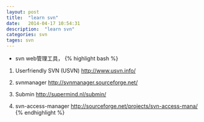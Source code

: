 ```yaml
---
layout: post
title:  "learn svn"
date:   2014-04-17 10:54:31
description:  "learn svn"
categories: svn
tages: svn
---
```


+ svn web管理工具，
{% highlight bash %}
1.  Userfriendly SVN (USVN) 
http://www.usvn.info/

2.  svnmanager
http://svnmanager.sourceforge.net/

3. Submin
http://supermind.nl/submin/

4.  svn-access-manager
http://sourceforge.net/projects/svn-access-mana/
{% endhighlight %}
























